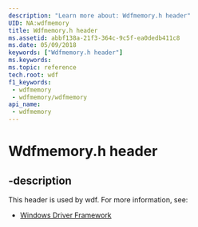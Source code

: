 ```yaml
---
description: "Learn more about: Wdfmemory.h header"
UID: NA:wdfmemory
title: Wdfmemory.h header
ms.assetid: abbf138a-21f3-364c-9c5f-ea0dedb411c8
ms.date: 05/09/2018
keywords: ["Wdfmemory.h header"]
ms.keywords: 
ms.topic: reference
tech.root: wdf
f1_keywords:
 - wdfmemory
 - wdfmemory/wdfmemory
api_name:
 - wdfmemory
---
```


# Wdfmemory.h header


## -description

This header is used by wdf. For more information, see:

- [Windows Driver Framework](../_wdf/index.md)

